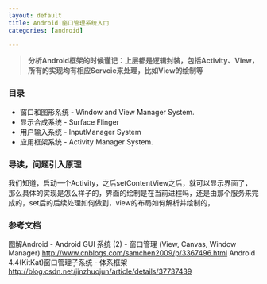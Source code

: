 ```yaml
---
layout: default
title: Android 窗口管理系统入门 
categories: [android]

---
```


> **分析Android框架的时候谨记：上层都是逻辑封装，包括Activity、View，所有的实现均有相应Servcie来处理，比如View的绘制等**

### 目录

* 窗口和图形系统 - Window and View Manager System.
* 显示合成系统 - Surface Flinger
* 用户输入系统 - InputManager System
* 应用框架系统 - Activity Manager System.

### 导读，问题引入原理

我们知道，启动一个Activity，之后setContentView之后，就可以显示界面了，那么具体的实现是怎么样子的，界面的绘制是在当前进程吗，还是由那个服务来完成的，set后的后续处理如何做到，view的布局如何解析并绘制的，

### 参考文档

 图解Android - Android GUI 系统 (2) - 窗口管理 (View, Canvas, Window Manager) <http://www.cnblogs.com/samchen2009/p/3367496.html>
 Android 4.4(KitKat)窗口管理子系统 - 体系框架 <http://blog.csdn.net/jinzhuojun/article/details/37737439>
